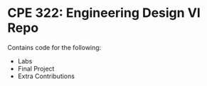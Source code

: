 # CPE 322: Engineering Design VI Repo
Contains code for the following:
* Labs
* Final Project
* Extra Contributions
